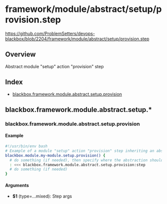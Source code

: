 # framework/module/abstract/setup/provision.step

https://github.com/ProblemSetters/devops-blackbox/blob/2204/framework/module/abstract/setup/provision.step

## Overview

Abstract module "setup" action "provision" step

## Index

* [blackbox.framework.module.abstract.setup.provision](#blackboxframeworkmoduleabstractsetupprovision)

## blackbox.framework.module.abstract.setup.*

### blackbox.framework.module.abstract.setup.provision

#### Example

```bash
#!/usr/bin/env bash
# Example of a module "setup" action "provision" step inheriting an abstraction
blackbox.module.my-module.setup.provision() {
  # do something (if needed), then specify where the abstraction should be applied
  : <<< blackbox.framework.module.abstract.setup.provision:step
  # do something (if needed)
}
```

#### Arguments

* **$1** (type=...mixed): Step args


